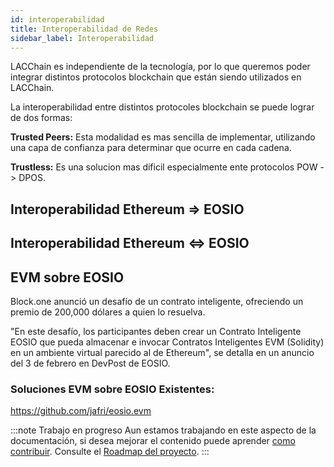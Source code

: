 ```yaml
---
id: interoperabilidad
title: Interoperabilidad de Redes
sidebar_label: Interoperabilidad
---
```


LACChain es independiente de la tecnología, por lo que queremos poder integrar distintos protocolos blockchain que están siendo utilizados en LACChain.

La interoperabilidad entre distintos protocoles blockchain se puede lograr de dos formas:

 **Trusted Peers:** Esta modalidad es mas sencilla de implementar, utilizando una capa de confianza para determinar que ocurre en cada cadena. 
 
 **Trustless:** Es una solucion mas dificil especialmente ente protocolos  POW -> DPOS. 

## Interoperabilidad Ethereum => EOSIO  

## Interoperabilidad  Ethereum ⇔ EOSIO 

## EVM sobre EOSIO

Block.one anunció un desafío de un contrato inteligente, ofreciendo un premio de 200,000 dólares a quien lo resuelva.

"En este desafío, los participantes deben crear un Contrato Inteligente EOSIO que pueda almacenar e invocar Contratos Inteligentes EVM (Solidity) en un ambiente virtual parecido al de Ethereum", se detalla en un anuncio del 3 de febrero en DevPost de EOSIO.

### Soluciones EVM sobre EOSIO Existentes:

https://github.com/jafri/eosio.evm

:::note Trabajo en progreso
Aun estamos trabajando en este aspecto de la documentación, si desea mejorar el contenido puede aprender [como contribuir](guias/contribuir). Consulte el [Roadmap del proyecto](./roadmap).
:::